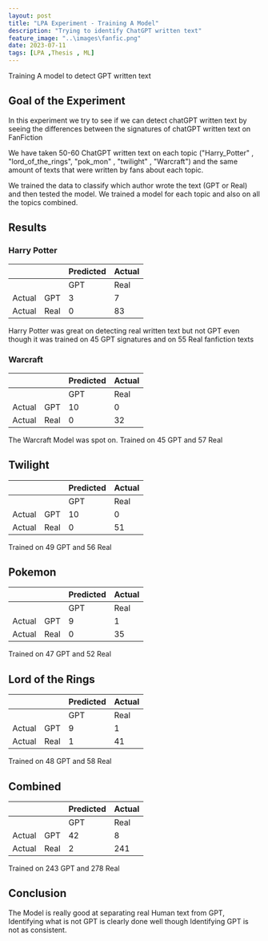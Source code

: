 ```yaml
---
layout: post
title: "LPA Experiment - Training A Model"
description: "Trying to identify ChatGPT written text"
feature_image: "..\images\fanfic.png"
date: 2023-07-11
tags: [LPA ,Thesis , ML]
---
```

Training A model to detect GPT written text
<!--more-->

## Goal of the Experiment
In this experiment we try to see if we can detect chatGPT written text by seeing the differences between the signatures of chatGPT written text on FanFiction

We have taken 50-60 ChatGPT written text on each topic ("Harry_Potter" , "lord_of_the_rings", "pok_mon" , "twilight" , "Warcraft") and the same amount of texts that were written by fans about each topic. 

We trained the data to classify which author wrote the text (GPT or Real) and then tested the model.
We trained a model for each topic and also on all the topics combined.

## Results
### Harry Potter 

|        |      | Predicted | Actual |
|--------|------|-----------|--------|
|        |      | GPT       | Real   |
| Actual | GPT  | 3         | 7      |
| Actual | Real | 0         | 83     |

Harry Potter was great on detecting real written text but not GPT even though it was trained on 45 GPT signatures and on 55 Real fanfiction texts

### Warcraft

|        |      | Predicted | Actual |
|--------|------|-----------|--------|
|        |      | GPT       | Real   |
| Actual | GPT  | 10        | 0      |
| Actual | Real | 0         | 32     |

The Warcraft Model was spot on.
Trained on 45 GPT and 57 Real

## Twilight

|        |      | Predicted | Actual |
|--------|------|-----------|--------|
|        |      | GPT       | Real   |
| Actual | GPT  | 10        | 0      |
| Actual | Real | 0         | 51     |

Trained on 49 GPT and 56 Real

## Pokemon

|        |      | Predicted | Actual |
|--------|------|-----------|--------|
|        |      | GPT       | Real   |
| Actual | GPT  | 9         | 1      |
| Actual | Real | 0         | 35     |

Trained on 47 GPT and 52 Real

## Lord of the Rings

|        |      | Predicted | Actual |
|--------|------|-----------|--------|
|        |      | GPT       | Real   |
| Actual | GPT  | 9         | 1      |
| Actual | Real | 1         | 41     |

Trained on 48 GPT and 58 Real

## Combined 

|        |      | Predicted | Actual |
|--------|------|-----------|--------|
|        |      | GPT       | Real   |
| Actual | GPT  | 42        | 8      |
| Actual | Real | 2         | 241    |

Trained on 243 GPT and 278 Real

## Conclusion 
The Model is really good at separating real Human text from GPT, Identifying what is not GPT is clearly done well
though Identifying GPT is not as consistent.